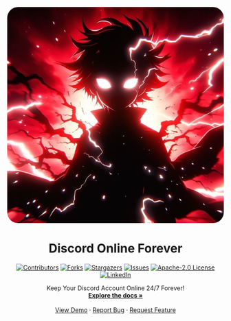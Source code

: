 <div align="center">
  <a href="https://github.com/KalpeshXOfficial/Discord-All_Badges">
    <img src="images/profile.png" alt="Discord Online Forever">
  </a>

  <h1 align="center">Discord Online Forever</h1>

[![Contributors][contributors-shield]][contributors-url]
[![Forks][forks-shield]][forks-url]
[![Stargazers][stars-shield]][stars-url]
[![Issues][issues-shield]][issues-url]
[![Apache-2.0 License][license-shield]][license-url]
[![LinkedIn][linkedin-shield]][linkedin-url]

  <p align="center">
    Keep Your Discord Account Online 24/7 Forever!
    <br />
    <a href="https://github.com/KalpeshXOfficial/Discord-All_Badges"><strong>Explore the docs »</strong></a>
    <br />
    <br />
    <a href="https://github.com/KalpeshXOfficial/Discord-All_Badges/blob/main/CompleteDiscordQuest.md">View Demo</a>
    ·
    <a href="https://github.com/KalpeshXOfficial/Discord-All_Badges/issues/new?labels=bug&template=Bug report 🐞">Report Bug</a>
    ·
    <a href="https://github.com/KalpeshXOfficial/Discord-All_Badges/issues/new?labels=enhancement&template=Feature request 🚀">Request Feature</a>
  </p>
</div>


<!-- MARKDOWN LINKS & IMAGES -->
[contributors-shield]: https://img.shields.io/github/contributors/KalpeshXOfficial/Discord-All_Badges.svg?style=for-the-badge
[contributors-url]: https://github.com/KalpeshXOfficial/Discord-All_Badges/graphs/contributors
[forks-shield]: https://img.shields.io/github/forks/KalpeshXOfficial/Discord-All_Badges.svg?style=for-the-badge
[forks-url]: https://github.com/KalpeshXOfficial/Discord-All_Badges/network/members
[stars-shield]: https://img.shields.io/github/stars/KalpeshXOfficial/Discord-All_Badges.svg?style=for-the-badge
[stars-url]: https://github.com/KalpeshXOfficial/Discord-All_Badges/stargazers
[issues-shield]: https://img.shields.io/github/issues/KalpeshXOfficial/Discord-All_Badges.svg?style=for-the-badge
[issues-url]: https://github.com/KalpeshXOfficial/Discord-All_Badges/issues
[license-shield]: https://img.shields.io/github/license/KalpeshXOfficial/Discord-All_Badges.svg?style=for-the-badge
[license-url]: https://github.com/KalpeshXOfficial/Discord-All_Badges/blob/master/LICENSE.txt
[linkedin-shield]: https://img.shields.io/badge/-LinkedIn-black.svg?style=for-the-badge&logo=linkedin&colorB=555
[linkedin-url]: https://linkedin.com/in/othneildrew
[product-screenshot]: images/screenshot.png
[next.js]: https://img.shields.io/badge/next.js-000000?style=for-the-badge&logo=nextdotjs&logoColor=white
[next-url]: https://nextjs.org/
[react.js]: https://img.shields.io/badge/React-20232A?style=for-the-badge&logo=react&logoColor=61DAFB
[react-url]: https://reactjs.org/
[vue.js]: https://img.shields.io/badge/Vue.js-35495E?style=for-the-badge&logo=vuedotjs&logoColor=4FC08D
[vue-url]: https://vuejs.org/
[angular.io]: https://img.shields.io/badge/Angular-DD0031?style=for-the-badge&logo=angular&logoColor=white
[angular-url]: https://angular.io/
[svelte.dev]: https://img.shields.io/badge/Svelte-4A4A55?style=for-the-badge&logo=svelte&logoColor=FF3E00
[svelte-url]: https://svelte.dev/
[laravel.com]: https://img.shields.io/badge/Laravel-FF2D20?style=for-the-badge&logo=laravel&logoColor=white
[laravel-url]: https://laravel.com
[bootstrap.com]: https://img.shields.io/badge/Bootstrap-563D7C?style=for-the-badge&logo=bootstrap&logoColor=white
[bootstrap-url]: https://getbootstrap.com
[jquery.com]: https://img.shields.io/badge/jQuery-0769AD?style=for-the-badge&logo=jquery&logoColor=white
[jquery-url]: https://jquery.com
